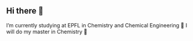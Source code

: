 ## Hi there 👋

I’m currently studying at EPFL in Chemistry and Chemical Engineering 📙
I will do my master in Chemistry 🧪
<!--
**cbaruselli/cbaruselli** is a ✨ _special_ ✨ repository because its `README.md` (this file) appears on your GitHub profile.



-->
